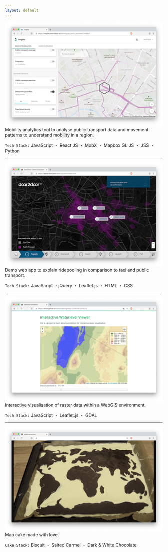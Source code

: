 ```yaml
---
layout: default
---
```


![Insights](./assets/img/Insights.png)
Mobility analytics tool to analyse public transport data and movement patterns to understand mobility in a region.

`Tech Stack:` JavaScript ・ React JS ・ MobX ・ Mapbox GL JS ・ JSS ・ Python

---

![Demo](./assets/img/NightlifeDemo.png)
Demo web app to explain ridepooling in comparison to taxi and public transport.

`Tech Stack:` JavaScript ・jQuery ・ Leaflet.js ・ HTML ・ CSS

---

![Rastermapping](./assets/img/Rastermapping.png)
Interactive visualisation of raster data within a WebGIS environment.

`Tech Stack:` JavaScript ・ Leaflet.js ・ GDAL

---

![Mapcake](./assets/img/Mapcake.png)
Map cake made with love.

`Cake Stack:` Biscuit ・ Salted Carmel ・ Dark & White Chocolate
